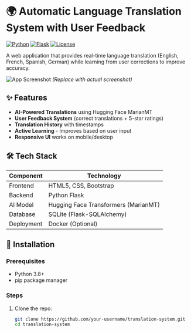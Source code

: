 # 🌍 Automatic Language Translation System with User Feedback

[![Python](https://img.shields.io/badge/Python-3.8%2B-blue)](https://www.python.org/)
[![Flask](https://img.shields.io/badge/Flask-2.3.x-lightgrey)](https://flask.palletsprojects.com/)
[![License](https://img.shields.io/badge/License-MIT-green)](LICENSE)

A web application that provides real-time language translation (English, French, Spanish, German) while learning from user corrections to improve accuracy.

![App Screenshot](https://i.imgur.com/JQ9w5Bn.png) *(Replace with actual screenshot)*

## ✨ Features

- **AI-Powered Translations** using Hugging Face MarianMT
- **User Feedback System** (correct translations + 5-star ratings)
- **Translation History** with timestamps
- **Active Learning** - Improves based on user input
- **Responsive UI** works on mobile/desktop

## 🛠 Tech Stack

| Component       | Technology |
|----------------|------------|
| Frontend       | HTML5, CSS, Bootstrap |
| Backend        | Python Flask |
| AI Model       | Hugging Face Transformers (MarianMT) |
| Database       | SQLite (Flask-SQLAlchemy) |
| Deployment     | Docker (Optional) |

## 🚀 Installation

### Prerequisites
- Python 3.8+
- pip package manager

### Steps
1. Clone the repo:
   ```bash
   git clone https://github.com/your-username/translation-system.git
   cd translation-system
